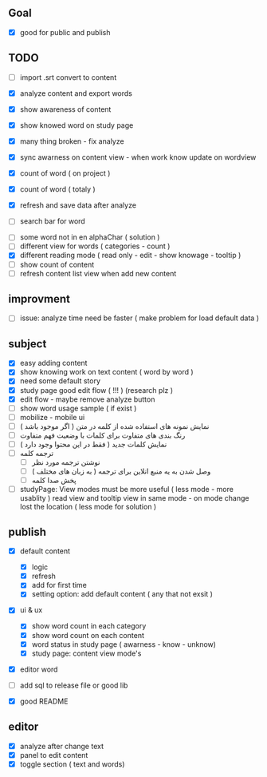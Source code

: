 

## Goal
* [x] good for public and publish

## TODO
* [ ] import .srt convert to content
* [x] analyze content and export words
* [x] show awareness of content
* [x] show knowed word on study page

* [x] many thing broken - fix analyze
* [x] sync awarness on content view - when work know update on wordview
* [x] count of word ( on project )
* [x] count of word ( totaly )
* [x] refresh and save data after analyze
* [ ] search bar for word
- [ ] some word not in en alphaChar ( solution )
- [ ] different view for words ( categories - count )
- [x] different reading mode ( read only - edit - show knowage - tooltip )
- [ ] show count of content
- [ ] refresh content list view when add new content

## improvment
- [ ] issue: analyze time need be faster ( make problem for load default data )

## subject

- [x] easy adding content
- [x] show knowing work on text content ( word by word )
- [x] need some default story
- [x] study page good edit flow ( !!! ) (research plz )
- [x] edit flow - maybe remove analyze button
- [ ] show word usage sample ( if exist )
- [ ] mobilize - mobile ui
- [ ] نمایش نمونه های استفاده شده از کلمه در متن ( اگر موجود باشد )
- [ ] رنگ بندی های متفاوت برای کلمات با وضعیت فهم متفاوت
- [ ] نمایش کلمات جدید ( فقط در این محتوا وجود دارد )
- [ ] ترجمه کلمه
  - [ ] نوشتن ترجمه مورد نظر
  - [ ] وصل شدن به یه منبع انلاین برای ترجمه ( به زبان های مختلف )
  - [ ] پخش صدا کلمه
- [ ] studyPage: View modes must be more useful ( less mode - more usablity ) read view and tooltip view in same mode - on mode change lost the location ( less mode for solution )

## publish
- [x] default content
  - [x] logic
  - [x] refresh
  - [x] add for first time
  - [x] setting option: add default content ( any that not exsit )
- [x] ui & ux
  - [x] show word count in each category
  - [x] show word count on each content
  - [x] word status in study page ( awarness - know - unknow)
  - [x] study page: content view mode's
- [x] editor word
- [ ] add sql to release file or good lib
- [x] good README


## editor
- [x] analyze after change text
- [x] panel to edit content
- [x] toggle section ( text and words)